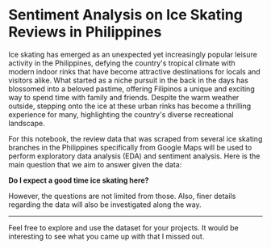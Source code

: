 # Sentiment Analysis on Ice Skating Reviews in Philippines
Ice skating has emerged as an unexpected yet increasingly popular leisure activity in the Philippines, defying the country's tropical climate with modern indoor rinks that have become attractive destinations for locals and visitors alike. What started as a niche pursuit in the back in the days has blossomed into a beloved pastime, offering Filipinos a unique and exciting way to spend time with family and friends. Despite the warm weather outside, stepping onto the ice at these urban rinks has become a thrilling experience for many, highlighting the country's diverse recreational landscape.

For this notebook, the review data that was scraped from several ice skating branches in the Philippines specifically from Google Maps will be used to perform exploratory data analysis (EDA) and sentiment analysis. Here is the main question that we aim to answer given the data:

**Do I expect a good time ice skating here?**

However, the questions are not limited from those. Also, finer details regarding the data will also be investigated along the way.

***
Feel free to explore and use the dataset for your projects. It would be interesting to see what you came up with that I missed out.
